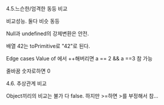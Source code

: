 


4.5.느슨한/엄격한 동등 비교 

비교성능. 둘다 비슷 동등 

Null과 undefined의 강제변환은 안전. 

배열 42는 toPrimitive로 "42"로 된다. 

Edge cases
Value of 에서 ++해버리면 a == 2 && a ==3 참 가능 

줄바꿈 숫자로하면 0




4.6. 추상관계 비교 

Object끼리의 비교는 불가 다 false.
하지만 >=하면 >를 부정해서 참...
